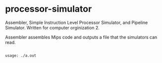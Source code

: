 processor-simulator
===================

Assembler, Simple Instruction Level Processor Simulator, and Pipeline Simulator. Written for computer orginization 2. 


Assembler assembles Mips code and outputs a file that the simulators can read. 

<code>
usage: ./a.out <assembly-code-file> <machine-code-file> <br>
</code>
